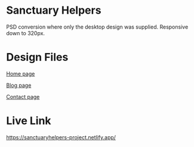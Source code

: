 # Sanctuary Helpers

 PSD conversion where only the desktop design was supplied. Responsive down to 320px.
 
 # Design Files 
 [Home page](https://drive.google.com/file/d/1gXtveYHmGS27V5SSIHEnExciYnhrbrXj/view)
 
 [Blog page](https://drive.google.com/file/d/1L30mTqaKknOeDxCE7PjCokF2dq-Lo0I0/view?usp=share_link)
 
 [Contact page](https://drive.google.com/file/d/1edJOY0HhRA1ZoenGjiGQvcXnQTd2Z1PV/view?usp=share_link)

# Live Link
https://sanctuaryhelpers-project.netlify.app/
